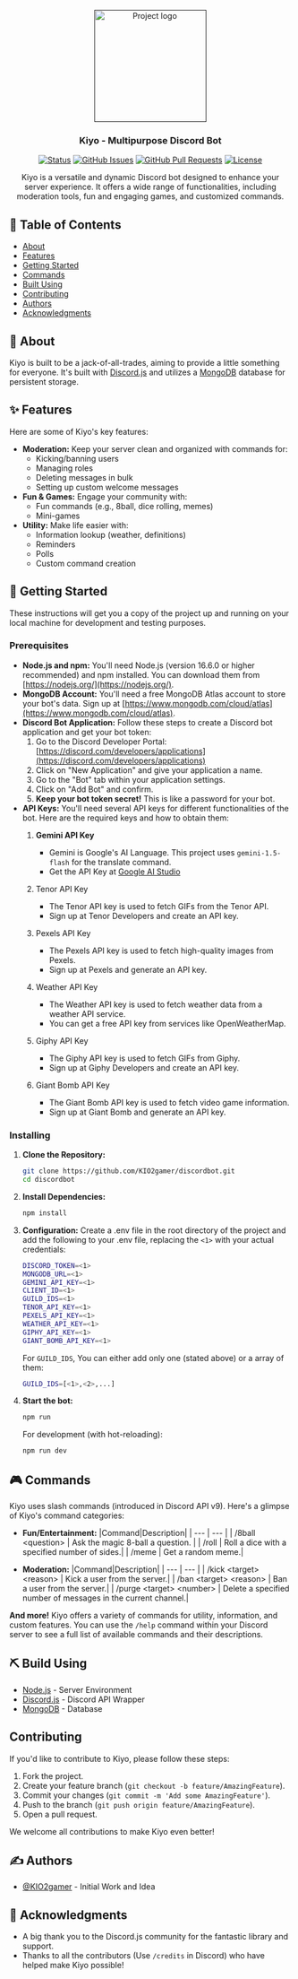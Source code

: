 <p align="center">
  <a href="" rel="noopener">
 <img width=200px height=200px src="https://i.imgur.com/6wj0hh6.jpg" alt="Project logo"></a>
</p>

<h3 align="center">Kiyo - Multipurpose Discord Bot</h3>

<div align="center">

[![Status](https://img.shields.io/badge/status-active-success.svg)]()
[![GitHub Issues](https://img.shields.io/github/issues/KIO2gamer/discordbot)](https://github.com/KIO2gamer/discordbot/issues)
[![GitHub Pull Requests](https://img.shields.io/github/issues-pr/KIO2gamer/discordbot)](https://github.com/KIO2gamer/discordbot/pulls)
[![License](https://img.shields.io/badge/license-MIT-blue.svg)](/LICENSE)

</div>

<p align="center"> Kiyo is a versatile and dynamic Discord bot designed to enhance your server experience. It offers a wide range of functionalities, including moderation tools, fun and engaging games, and customized commands. 
    <br> 
</p>

## 📝 Table of Contents

-   [About](#about)
-   [Features](#features)
-   [Getting Started](#getting_started)
-   [Commands](#commands)
-   [Built Using](#built_using)
-   [Contributing](#contributing)
-   [Authors](#authors)
-   [Acknowledgments](#acknowledgement)

## 🧐 About <a name = "about"></a>

Kiyo is built to be a jack-of-all-trades, aiming to provide a little something for everyone. It's built with [Discord.js](https://discord.js.org/) and utilizes a [MongoDB](https://www.mongodb.com/) database for persistent storage.

## ✨ Features <a name = "features"></a>

Here are some of Kiyo's key features:

-   **Moderation:** Keep your server clean and organized with commands for:
    -   Kicking/banning users
    -   Managing roles
    -   Deleting messages in bulk
    -   Setting up custom welcome messages
-   **Fun & Games:** Engage your community with:
    -   Fun commands (e.g., 8ball, dice rolling, memes)
    -   Mini-games
-   **Utility:** Make life easier with:
    -   Information lookup (weather, definitions)
    -   Reminders
    -   Polls
    -   Custom command creation

## 🏁 Getting Started <a name = "getting_started"></a>

These instructions will get you a copy of the project up and running on your local machine for development and testing purposes.

### Prerequisites

-   **Node.js and npm:** You'll need Node.js (version 16.6.0 or higher recommended) and npm installed. You can download them from [https://nodejs.org/](https://nodejs.org/).
-   **MongoDB Account:** You'll need a free MongoDB Atlas account to store your bot's data. Sign up at [https://www.mongodb.com/cloud/atlas](https://www.mongodb.com/cloud/atlas).
-   **Discord Bot Application:** Follow these steps to create a Discord bot application and get your bot token:
    1. Go to the Discord Developer Portal: [https://discord.com/developers/applications](https://discord.com/developers/applications)
    2. Click on "New Application" and give your application a name.
    3. Go to the "Bot" tab within your application settings.
    4. Click on "Add Bot" and confirm.
    5. **Keep your bot token secret!** This is like a password for your bot.
-   **API Keys:** You'll need several API keys for different functionalities of the bot. Here are the required keys and how to obtain them:
    1. **Gemini API Key**
       - Gemini is Google's AI Language. This project uses `gemini-1.5-flash` for the translate command.
       - Get the API Key at [Google AI Studio](https://aistudio.google.com/app/apikey)
         
    2. Tenor API Key
       - The Tenor API key is used to fetch GIFs from the Tenor API.
       - Sign up at Tenor Developers and create an API key.

    3. Pexels API Key
       - The Pexels API key is used to fetch high-quality images from Pexels.
       - Sign up at Pexels and generate an API key.

    4. Weather API Key
       - The Weather API key is used to fetch weather data from a weather API service.
       - You can get a free API key from services like OpenWeatherMap.

    5. Giphy API Key
       - The Giphy API key is used to fetch GIFs from Giphy.
       - Sign up at Giphy Developers and create an API key.

    6. Giant Bomb API Key
       - The Giant Bomb API key is used to fetch video game information.
       - Sign up at Giant Bomb and generate an API key.

### Installing

1. **Clone the Repository:**

    ```bash
    git clone https://github.com/KIO2gamer/discordbot.git
    cd discordbot
    ```

2. **Install Dependencies:**

    ```bash
    npm install
    ```

3. **Configuration:**
    Create a .env file in the root directory of the project and add the following to your .env file, replacing the `<1>` with your actual credentials:

    ```bash
    DISCORD_TOKEN=<1>
    MONGODB_URL=<1>
    GEMINI_API_KEY=<1>
    CLIENT_ID=<1>
    GUILD_IDS=<1>
    TENOR_API_KEY=<1>
    PEXELS_API_KEY=<1>
    WEATHER_API_KEY=<1>
    GIPHY_API_KEY=<1>
    GIANT_BOMB_API_KEY=<1>
    ```

    For `GUILD_IDS`, You can either add only one (stated above) or a array of them:
    ```bash
    GUILD_IDS=[<1>,<2>,...]
    ```

4. **Start the bot:**
    ```bash
    npm run
    ```
    For development (with hot-reloading):
    ```bash
    npm run dev
    ```

## 🎮 Commands <a name = "commands"></a>

Kiyo uses slash commands (introduced in Discord API v9). Here's a glimpse of Kiyo's command categories:

-   **Fun/Entertainment:**
    |Command|Description|
    | --- | --- |
    | /8ball <question\> | Ask the magic 8-ball a question. |
    | /roll | Roll a dice with a specified number of sides.|
    | /meme | Get a random meme.|

-   **Moderation:**
    |Command|Description|
    | --- | --- |
    | /kick \<target> \<reason> | Kick a user from the server.|
    | /ban \<target> \<reason> | Ban a user from the server.|
    | /purge \<target> \<number> | Delete a specified number of messages in the current channel.|

**And more!** Kiyo offers a variety of commands for utility, information, and custom features. You can use the `/help` command within your Discord server to see a full list of available commands and their descriptions.

## ⛏️ Build Using <a name = "built_using"></a>

-   [Node.js](https://nodejs.org/en/) - Server Environment
-   [Discord.js](https://discord.js.org/) - Discord API Wrapper
-   [MongoDB](https://www.mongodb.com/) - Database

## Contributing <a name = "contributing"></a>

If you'd like to contribute to Kiyo, please follow these steps:

1. Fork the project.
2. Create your feature branch (`git checkout -b feature/AmazingFeature`).
3. Commit your changes (`git commit -m 'Add some AmazingFeature'`).
4. Push to the branch (`git push origin feature/AmazingFeature`).
5. Open a pull request.

We welcome all contributions to make Kiyo even better!

## ✍️ Authors <a name = "authors"></a>

-   [@KIO2gamer](https://github.com/KIO2gamer) - Initial Work and Idea

## 🎉 Acknowledgments <a name = "acknowledgments"></a>

-   A big thank you to the Discord.js community for the fantastic library and support.
-   Thanks to all the contributors (Use `/credits` in Discord) who have helped make Kiyo possible!
